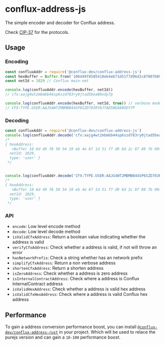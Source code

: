 # conflux-address-js

The simple encoder and decoder for Conflux address.

Check [CIP-37](https://github.com/Conflux-Chain/CIPs/pull/53/) for the protocols.

## Usage

### Encoding

```javascript
const confluxAddr = require('@conflux-dev/conflux-address-js')
const hexBuffer = Buffer.from('106d49f8505410eb4e671d51f7d96d2c87807b09', 'hex')
const netId = 1029 // Conflux main-net

console.log(confluxAddr.encode(hexBuffer, netId))
// cfx:aajg4wt2mbmbb44sp6szd783ry0jtad5bea80xdy7p

console.log(confluxAddr.encode(hexBuffer, netId, true)) // verbose mode to generate address with type
// CFX:TYPE.USER:AAJG4WT2MBMBB44SP6SZD783RY0JTAD5BEA80XDY7P
```

### Decoding

```javascript
const confluxAddr = require('@conflux-dev/conflux-address-js')
console.log(confluxAddr.decode('cfx:aajg4wt2mbmbb44sp6szd783ry0jtad5bea80xdy7p'))
/*
{ hexAddress:
   <Buffer 10 6d 49 f8 50 54 10 eb 4e 67 1d 51 f7 d9 6d 2c 87 80 7b 09>,
  netId: 1029,
  type: 'user' }
 */


console.log(confluxAddr.decode('CFX:TYPE.USER:AAJG4WT2MBMBB44SP6SZD783RY0JTAD5BEA80XDY7P'))
/*
{ hexAddress:
   <Buffer 10 6d 49 f8 50 54 10 eb 4e 67 1d 51 f7 d9 6d 2c 87 80 7b 09>,
  netId: 1029,
  type: 'user' }
 */
```

### API

* `encode`: Low level encode method
* `decode`: Low level decode method
* `isValidCfxAddress`: Return a boolean value indicating whether the address is valid
* `verifyCfxAddress`: Check whether a address is valid, if not will throw an error
* `hasNetworkPrefix`: Check a string whether has an network prefix
* `simplifyCfxAddress`: Return a non verbose address
* `shortenCfxAddress`: Return a shorten address
* `isZeroAddress`: Check whether a address is zero address
* `isInternalContractAddress`: Check where a address is Conflux InternalContract address
* `isValidHexAddress`: Check whether a address is valid hex address
* `isValidCfxHexAddress`: Check where a address is valid Conflux hex address


## Performance

To gain a address conversion performance boost, you can install [`@conflux-dev/conflux-address-rust`](https://github.com/conflux-fans/conflux-address-rust-binding) in your project. Which will be used to relace the purejs version and can gain a `10-100` performance boost.
